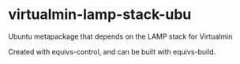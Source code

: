 # virtualmin-lamp-stack-ubu

Ubuntu metapackage that depends on the LAMP stack for Virtualmin

Created with equivs-control, and can be built with equivs-build.
